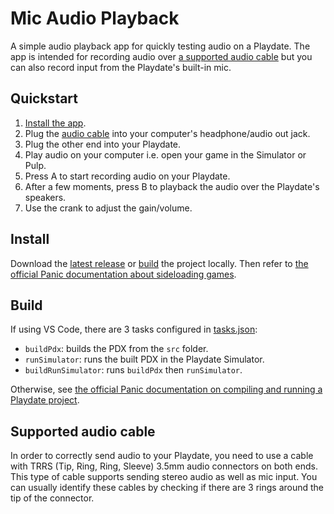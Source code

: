 # Mic Audio Playback
A simple audio playback app for quickly testing audio on a Playdate. The app is intended for recording audio over [a supported audio cable](#supported-audio-cable) but you can also record input from the Playdate's built-in mic.

## Quickstart
1. [Install the app](#install).
1. Plug the [audio cable](#supported-audio-cable) into your computer's headphone/audio out jack.
1. Plug the other end into your Playdate.
1. Play audio on your computer i.e. open your game in the Simulator or Pulp.
1. Press A to start recording audio on your Playdate.
1. After a few moments, press B to playback the audio over the Playdate's speakers.
1. Use the crank to adjust the gain/volume.

## Install
Download the [latest release](https://github.com/GamesRightMeow/micaudioplayback/releases) or [build](#build) the project locally. Then refer to [the official Panic documentation about sideloading games](https://help.play.date/games/sideloading/).

## Build
If using VS Code, there are 3 tasks configured in [tasks.json](/.vscode/tasks.json):
- `buildPdx`: builds the PDX from the `src` folder.
- `runSimulator`: runs the built PDX in the Playdate Simulator.
- `buildRunSimulator`: runs `buildPdx` then `runSimulator`.

Otherwise, see [the official Panic documentation on compiling and running a Playdate project](https://sdk.play.date/Inside%20Playdate.html#_compiling_a_project).

## Supported audio cable
In order to correctly send audio to your Playdate, you need to use a cable with TRRS (Tip, Ring, Ring, Sleeve) 3.5mm audio connectors on both ends. This type of cable supports sending stereo audio as well as mic input. You can usually identify these cables by checking if there are 3 rings around the tip of the connector.